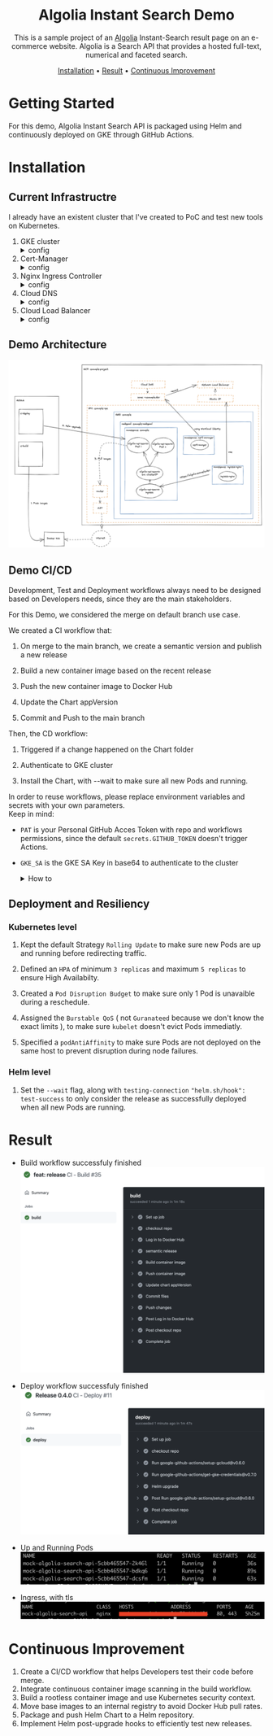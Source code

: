 <!-- markdownlint-configure-file {
  "MD013": {
    "code_blocks": false,
    "tables": false
  },
  "MD033": false,
  "MD041": false
} -->

<div align="center">

# Algolia Instant Search Demo

This is a sample project of an [Algolia](http://www.algolia.com) Instant-Search result page on an e-commerce website. Algolia is a Search API that provides a hosted full-text, numerical and faceted search.

[Installation](#installation) •
[Result](#result) •
[Continuous Improvement](#continuos-improvement)


</div>

# Getting Started

For this demo, Algolia Instant Search API is packaged using Helm and continuously deployed on GKE through GitHub Actions.

# Installation

## Current Infrastructre

I already have an existent cluster that I've created to PoC and test new tools on Kubernetes.

1. GKE cluster
        <details>
        <summary>config</summary>
    - All components created via Terraform ( VPC, GKE, IAM ) 
        </details>
2. Cert-Manager
        <details>
        <summary>config</summary>
    - Based on `https://charts.jetstack.io` 1.6.1 Chart
    - Cluster Issuer
    - Wildcard Certificate
    - Configured with Workload Identity
        </details>
3. Nginx Ingress Controller
        <details>
        <summary>config</summary>
    - Based on `https://kubernetes.github.io/ingress-nginx` 4.0.13 Chart
    - Default SSL Certificate: `default-ssl-certificate: "cert-manager/example-wildcard-secret"`
        </details>
4. Cloud DNS
        <details>
        <summary>config</summary>
    - With Private Zone
        </details> 
5. Cloud Load Balancer
        <details>
        <summary>config</summary> 
    - With Static External IP
        </details>

## Demo Architecture

![Architecture](/docs/images/demo-architecture.png)

## Demo CI/CD
Development, Test and Deployment workflows always need to be designed based on Developers needs, since they are the main stakeholders. </br>

For this Demo, we considered the merge on default branch use case.

We created a CI workflow that:
1. On merge to the main branch, we create a semantic version and publish a new release

2. Build a new container image based on the recent release

3. Push the new container image to Docker Hub

4. Update the Chart appVersion

5. Commit and Push to the main branch

Then, the CD workflow:
1. Triggered if a change happened on the Chart folder

2. Authenticate to GKE cluster

3. Install the Chart, with --wait to make sure all new Pods and running.

In order to reuse workflows, please replace environment variables and secrets with your own parameters. </br>
Keep in mind:
- `PAT` is your Personal GitHub Acces Token with repo and workflows permissions, since the default `secrets.GITHUB_TOKEN` doesn't trigger Actions.
- `GKE_SA` is the GKE SA Key in base64 to authenticate to the cluster
    <details>
    <summary>How to</summary>
    Create a new service account:

    ```sh
    gcloud iam service-accounts create $SA_NAME
    ```

    Get the email of the newly create service account:

    ```sh
    gcloud iam service-accounts list |grep $SA_NAME
    ```

    Add container.admin role to the service account:

    ```sh
    gcloud projects add-iam-policy-binding $GKE_PROJECT \
	--member=serviceAccount:$SA_EMAIL \
	--role=roles/container.admin
    ```

    Download the service account json key:

    ```sh
    gcloud iam service-accounts keys create key.json --iam-account=$SA_EMAIL
    ```

    Retrieve its json key as base64:
    ```sh
    export GKE_SA=$(cat key.json | base64)
    ```
    </details>

## Deployment and Resiliency

### Kubernetes level

1. Kept the default Strategy `Rolling Update` to make sure new Pods are up and running before redirecting traffic.

2. Defined an `HPA` of minimum `3 replicas` and maximum `5 replicas` to ensure High Availabilty.

3. Created a `Pod Disruption Budget` to make sure only 1 Pod is unavaible during a reschedule.

4. Assigned the `Burstable QoS` ( not `Guranateed` because we don't know the exact limits ), to make sure `kubelet` doesn't evict Pods immediatly.

5. Specified a `podAntiAffinity` to make sure Pods are not deployed on the same host to prevent disruption during node failures.

### Helm level

1. Set the `--wait` flag, along with `testing-connection` `"helm.sh/hook": test-success` to only consider the release as successfully deployed when all new Pods are running.

# Result

- Build workflow successfuly finished
![Build](/docs/images/build-workflow.png)

- Deploy workflow successfuly finished
![Deploy](/docs/images/deploy-workflow.png)

- Up and Running Pods
![Running Pods](/docs/images/pods.png)

- Ingress, with tls
![Ingress](/docs/images/ingress-tls.png)


# Continuous Improvement

1. Create a CI/CD workflow that helps Developers test their code before merge.
2. Integrate continuous container image scanning in the build workflow.
3. Build a rootless container image and use Kubernetes security context.
4. Move base images to an internal registry to avoid Docker Hub pull rates.
5. Package and push Helm Chart to a Helm repository.
6. Implement Helm post-upgrade hooks to efficiently test new releases.
